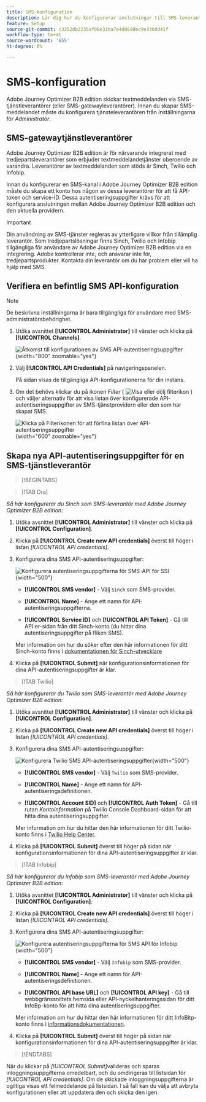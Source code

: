 ```yaml
---
title: SMS-konfiguration
description: Lär dig hur du konfigurerar anslutningar till SMS-leverantörer som stöds för användning av SMS-meddelanden i Journey Optimizer B2B edition.
feature: Setup
source-git-commit: c3352db2235af08e31ba7e4d8690bc9e330dd41f
workflow-type: tm+mt
source-wordcount: '655'
ht-degree: 0%

---
```


# SMS-konfiguration

Adobe Journey Optimizer B2B edition skickar textmeddelanden via SMS-tjänstleverantörer (eller SMS-gatewayleverantörer). Innan du skapar SMS-meddelandet måste du konfigurera tjänsteleverantören från inställningarna för _Administratör_.

## SMS-gatewaytjänstleverantörer

Adobe Journey Optimizer B2B edition är för närvarande integrerat med tredjepartsleverantörer som erbjuder textmeddelandetjänster oberoende av varandra. Leverantörer av textmeddelanden som stöds är Sinch, Twilio och Infobip.

Innan du konfigurerar en SMS-kanal i Adobe Journey Optimizer B2B edition måste du skapa ett konto hos någon av dessa leverantörer för att få API-token och service-ID. Dessa autentiseringsuppgifter krävs för att konfigurera anslutningen mellan Adobe Journey Optimizer B2B edition och den aktuella providern.

>[!IMPORTANT]
>
>Din användning av SMS-tjänster regleras av ytterligare villkor från tillämplig leverantör. Som tredjepartslösningar finns Sinch, Twilio och Infobip tillgängliga för användare av Adobe Journey Optimizer B2B edition via en integrering. Adobe kontrollerar inte, och ansvarar inte för, tredjepartsprodukter. Kontakta din leverantör om du har problem eller vill ha hjälp med SMS.

## Verifiera en befintlig SMS API-konfiguration

>[!NOTE]
>
>De beskrivna inställningarna är bara tillgängliga för användare med SMS-administratörsbehörighet.

1. Utöka avsnittet **[!UICONTROL Administrator]** till vänster och klicka på **[!UICONTROL Channels]**.

   ![Åtkomst till konfigurationen av SMS API-autentiseringsuppgifter](./assets/config-sms-api.png){width="800" zoomable="yes"}

1. Välj **[!UICONTROL API Credentials]** på navigeringspanelen.

   På sidan visas de tillgängliga API-konfigurationerna för din instans.

1. Om det behövs klickar du på ikonen _Filter_ ( ![Visa eller dölj filterikon](../assets/do-not-localize/icon-filter.svg) ) och väljer alternativ för att visa listan över konfigurerade API-autentiseringsuppgifter av SMS-tjänstprovidern eller den som har skapat SMS.

   ![Klicka på Filterikonen för att förfina listan över API-autentiseringsuppgifter](./assets/config-sms-api-filter.png){width="600" zoomable="yes"}

## Skapa nya API-autentiseringsuppgifter för en SMS-tjänstleverantör

>[!BEGINTABS]

>[!TAB Dra]

_Så här konfigurerar du Sinch som SMS-leverantör med Adobe Journey Optimizer B2B edition:_

1. Utöka avsnittet **[!UICONTROL Administrator]** till vänster och klicka på **[!UICONTROL Configuration]**.

1. Klicka på **[!UICONTROL Create new API credentials]** överst till höger i listan _[!UICONTROL API credentials]_.

1. Konfigurera dina SMS API-autentiseringsuppgifter:

   ![Konfigurera autentiseringsuppgifterna för SMS-API för SSI](./assets/config-sms-api-sinch.png){width="500"}

   * **[!UICONTROL SMS vendor]** - Välj `Sinch` som SMS-provider.

   * **[!UICONTROL Name]** - Ange ett namn för API-autentiseringsuppgifterna.

   * **[!UICONTROL Service ID]** och **[!UICONTROL API Token]** - Gå till API:er-sidan från ditt Sinch-konto (du hittar dina autentiseringsuppgifter på fliken SMS).

   Mer information om hur du söker efter den här informationen för ditt Sinch-konto finns i [dokumentationen för Sinch-utvecklare](https://developers.sinch.com/docs/sms/getting-started/#2-get-credentials)

1. Klicka på **[!UICONTROL Submit]** när konfigurationsinformationen för dina API-autentiseringsuppgifter är klar.

>[!TAB Twilio]

_Så här konfigurerar du Twilio som SMS-leverantör med Adobe Journey Optimizer B2B edition:_

1. Utöka avsnittet **[!UICONTROL Administrator]** till vänster och klicka på **[!UICONTROL Configuration]**.

1. Klicka på **[!UICONTROL Create new API credentials]** överst till höger i listan _[!UICONTROL API credentials]_.

1. Konfigurera dina SMS API-autentiseringsuppgifter:

   ![Konfigurera Twilio SMS API-autentiseringsuppgifter](./assets/config-sms-api-twilio.png){width="500"}

   * **[!UICONTROL SMS vendor]** - Välj `Twilio` som SMS-provider.

   * **[!UICONTROL Name]** - Ange ett namn för API-autentiseringsdefinitionen.

   * **[!UICONTROL Account SID]** och **[!UICONTROL Auth Token]** - Gå till rutan _Kontoinformation_ på Twilio Console Dashboard-sidan för att hitta dina autentiseringsuppgifter.

   Mer information om hur du hittar den här informationen för ditt Twilio-konto finns i [Twilio Help Center](https://help.twilio.com/articles/14726256820123-What-is-a-Twilio-Account-SID-and-where-can-I-find-it-).

1. Klicka på **[!UICONTROL Submit]** överst till höger på sidan när konfigurationsinformationen för dina API-autentiseringsuppgifter är klar.

>[!TAB Infobip]

_Så här konfigurerar du Infobip som SMS-leverantör med Adobe Journey Optimizer B2B edition:_

1. Utöka avsnittet **[!UICONTROL Administrator]** till vänster och klicka på **[!UICONTROL Configuration]**.

1. Klicka på **[!UICONTROL Create new API credentials]** överst till höger i listan _[!UICONTROL API credentials]_.

1. Konfigurera dina SMS API-autentiseringsuppgifter:

   ![Konfigurera autentiseringsuppgifterna för SMS API för Infobip](./assets/config-sms-api-infobip.png){width="500"}

   * **[!UICONTROL SMS vendor]** - Välj `Infobip` som SMS-provider.

   * **[!UICONTROL Name]** - Ange ett namn för API-autentiseringsdefinitionen.

   * **[!UICONTROL API base URL]** och **[!UICONTROL API key]** - Gå till webbgränssnittets hemsida eller API-nyckelhanteringssidan för ditt InfoBp-konto för att hitta dina autentiseringsuppgifter.

   Mer information om hur du hittar den här informationen för ditt InfoBitp-konto finns i [informationsdokumentationen](https://www.infobip.com/docs/api/_blank).

1. Klicka på **[!UICONTROL Submit]** överst till höger på sidan när konfigurationsinformationen för dina API-autentiseringsuppgifter är klar.

>[!ENDTABS]

När du klickar på _[!UICONTROL Submit]_&#x200B;valideras och sparas inloggningsuppgifterna omedelbart, och du omdirigeras till listsidan för&#x200B;_[!UICONTROL API credentials]_. Om de skickade inloggningsuppgifterna är ogiltiga visas ett felmeddelande på listsidan. I så fall kan du välja att avbryta konfigurationen eller att uppdatera den och skicka den igen.
